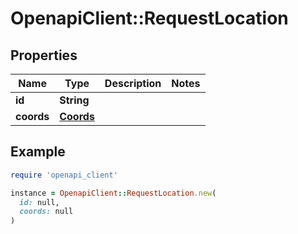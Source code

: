 # OpenapiClient::RequestLocation

## Properties

| Name | Type | Description | Notes |
| ---- | ---- | ----------- | ----- |
| **id** | **String** |  |  |
| **coords** | [**Coords**](Coords.md) |  |  |

## Example

```ruby
require 'openapi_client'

instance = OpenapiClient::RequestLocation.new(
  id: null,
  coords: null
)
```

